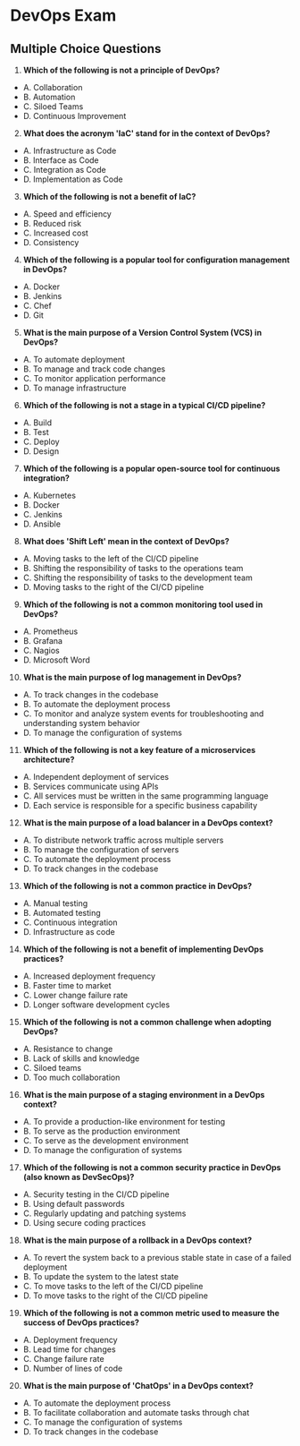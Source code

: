 # DevOps Exam

## Multiple Choice Questions

1. **Which of the following is not a principle of DevOps?**
- A. Collaboration
- B. Automation
- C. Siloed Teams
- D. Continuous Improvement

2. **What does the acronym 'IaC' stand for in the context of DevOps?**
- A. Infrastructure as Code
- B. Interface as Code
- C. Integration as Code
- D. Implementation as Code

3. **Which of the following is not a benefit of IaC?**
- A. Speed and efficiency
- B. Reduced risk
- C. Increased cost
- D. Consistency

4. **Which of the following is a popular tool for configuration management in DevOps?**
- A. Docker
- B. Jenkins
- C. Chef
- D. Git

5. **What is the main purpose of a Version Control System (VCS) in DevOps?**
- A. To automate deployment
- B. To manage and track code changes
- C. To monitor application performance
- D. To manage infrastructure

6. **Which of the following is not a stage in a typical CI/CD pipeline?**
- A. Build
- B. Test
- C. Deploy
- D. Design

7. **Which of the following is a popular open-source tool for continuous integration?**
- A. Kubernetes
- B. Docker
- C. Jenkins
- D. Ansible

8. **What does 'Shift Left' mean in the context of DevOps?**
- A. Moving tasks to the left of the CI/CD pipeline
- B. Shifting the responsibility of tasks to the operations team
- C. Shifting the responsibility of tasks to the development team
- D. Moving tasks to the right of the CI/CD pipeline

9. **Which of the following is not a common monitoring tool used in DevOps?**
- A. Prometheus
- B. Grafana
- C. Nagios
- D. Microsoft Word

10. **What is the main purpose of log management in DevOps?**
- A. To track changes in the codebase
- B. To automate the deployment process
- C. To monitor and analyze system events for troubleshooting and understanding system behavior
- D. To manage the configuration of systems

11. **Which of the following is not a key feature of a microservices architecture?**
- A. Independent deployment of services
- B. Services communicate using APIs
- C. All services must be written in the same programming language
- D. Each service is responsible for a specific business capability

12. **What is the main purpose of a load balancer in a DevOps context?**
- A. To distribute network traffic across multiple servers
- B. To manage the configuration of servers
- C. To automate the deployment process
- D. To track changes in the codebase

13. **Which of the following is not a common practice in DevOps?**
- A. Manual testing
- B. Automated testing
- C. Continuous integration
- D. Infrastructure as code

14. **Which of the following is not a benefit of implementing DevOps practices?**
- A. Increased deployment frequency
- B. Faster time to market
- C. Lower change failure rate
- D. Longer software development cycles

15. **Which of the following is not a common challenge when adopting DevOps?**
- A. Resistance to change
- B. Lack of skills and knowledge
- C. Siloed teams
- D. Too much collaboration

16. **What is the main purpose of a staging environment in a DevOps context?**
- A. To provide a production-like environment for testing
- B. To serve as the production environment
- C. To serve as the development environment
- D. To manage the configuration of systems

17. **Which of the following is not a common security practice in DevOps (also known as DevSecOps)?**
- A. Security testing in the CI/CD pipeline
- B. Using default passwords
- C. Regularly updating and patching systems
- D. Using secure coding practices

18. **What is the main purpose of a rollback in a DevOps context?**
- A. To revert the system back to a previous stable state in case of a failed deployment
- B. To update the system to the latest state
- C. To move tasks to the left of the CI/CD pipeline
- D. To move tasks to the right of the CI/CD pipeline

19. **Which of the following is not a common metric used to measure the success of DevOps practices?**
- A. Deployment frequency
- B. Lead time for changes
- C. Change failure rate
- D. Number of lines of code

20. **What is the main purpose of 'ChatOps' in a DevOps context?**
- A. To automate the deployment process
- B. To facilitate collaboration and automate tasks through chat
- C. To manage the configuration of systems
- D. To track changes in the codebase

